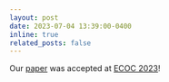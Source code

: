```yaml
---
layout: post
date: 2023-07-04 13:39:00-0400
inline: true
related_posts: false
---
```


Our [paper](/assets/pdf/ecoc23.pdf) was accepted at [ECOC 2023](https://www.ecocexhibition.com)!